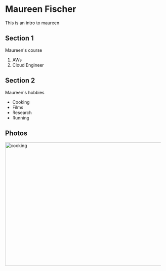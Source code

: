 # Maureen Fischer
This is an intro to maureen
## Section 1
Maureen's course
1. AWs
2. Cloud Engineer
## Section 2
Maureen's hobbies
- Cooking
- Films
- Research
- Running
## Photos
<img src="https://149359388.v2.pressablecdn.com/wp-content/uploads/2024/01/689ae0b4b2a8ee1d6204ee331d211bd0-fW1iBf.tmp_.jpg" alt="cooking" width="600" height="400"/>
